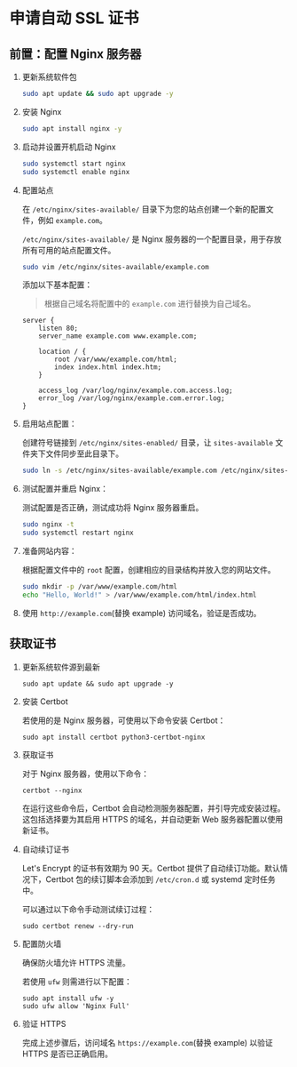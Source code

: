 # 申请自动 SSL 证书

## 前置：配置 Nginx 服务器

1. 更新系统软件包

   ```bash
   sudo apt update && sudo apt upgrade -y
   ```

2. 安装 Nginx

   ```bash
   sudo apt install nginx -y
   ```

3. 启动并设置开机启动 Nginx

   ```bash
   sudo systemctl start nginx
   sudo systemctl enable nginx
   ```

4. 配置站点

   在 `/etc/nginx/sites-available/` 目录下为您的站点创建一个新的配置文件，例如 `example.com`。

   `/etc/nginx/sites-available/` 是 Nginx 服务器的一个配置目录，用于存放所有可用的站点配置文件。

   ```bash
   sudo vim /etc/nginx/sites-available/example.com
   ```

   添加以下基本配置：

   > 根据自己域名将配置中的 `example.com` 进行替换为自己域名。

   ```nginx
   server {
       listen 80;
       server_name example.com www.example.com;

       location / {
           root /var/www/example.com/html;
           index index.html index.htm;
       }

       access_log /var/log/nginx/example.com.access.log;
       error_log /var/log/nginx/example.com.error.log;
   }
   ```

5. 启用站点配置：

   创建符号链接到 `/etc/nginx/sites-enabled/` 目录，让 `sites-available` 文件夹下文件同步至此目录下。

   ```bash
   sudo ln -s /etc/nginx/sites-available/example.com /etc/nginx/sites-enabled/
   ```

6. 测试配置并重启 Nginx：

   测试配置是否正确，测试成功将 Nginx 服务器重启。

   ```bash
   sudo nginx -t
   sudo systemctl restart nginx
   ```

7. 准备网站内容：

   根据配置文件中的 `root` 配置，创建相应的目录结构并放入您的网站文件。

   ```bash
   sudo mkdir -p /var/www/example.com/html
   echo "Hello, World!" > /var/www/example.com/html/index.html
   ```

8. 使用 `http://example.com`(替换 example) 访问域名，验证是否成功。

## 获取证书

1. 更新系统软件源到最新

   ```shell
   sudo apt update && sudo apt upgrade -y
   ```

2. 安装 Certbot

   若使用的是 Nginx 服务器，可使用以下命令安装 Certbot：

   ```shell
   sudo apt install certbot python3-certbot-nginx
   ```

3. 获取证书

   对于 Nginx 服务器，使用以下命令：

   ```shell
   certbot --nginx
   ```

   在运行这些命令后，Certbot 会自动检测服务器配置，并引导完成安装过程。这包括选择要为其启用 HTTPS 的域名，并自动更新 Web 服务器配置以使用新证书。

4. 自动续订证书

   Let's Encrypt 的证书有效期为 90 天。Certbot 提供了自动续订功能。默认情况下，Certbot 包的续订脚本会添加到 `/etc/cron.d` 或 systemd 定时任务中。

   可以通过以下命令手动测试续订过程：

   ```shell
   sudo certbot renew --dry-run
   ```

5. 配置防火墙

   确保防火墙允许 HTTPS 流量。

   若使用 `ufw` 则需进行以下配置：

   ```shell
   sudo apt install ufw -y
   sudo ufw allow 'Nginx Full'
   ```

6. 验证 HTTPS

   完成上述步骤后，访问域名 `https://example.com`(替换 example) 以验证 HTTPS 是否已正确启用。
